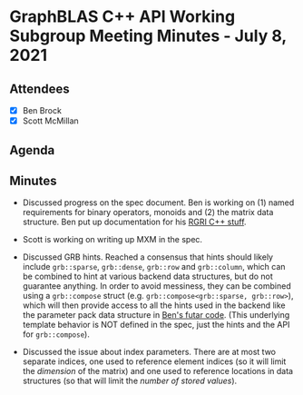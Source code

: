 # GraphBLAS C++ API Working Subgroup Meeting Minutes - July 8, 2021

## Attendees
- [X] Ben Brock
- [X] Scott McMillan

## Agenda

## Minutes

- Discussed progress on the spec document.  Ben is working on (1) named requirements for binary operators, monoids and (2) the matrix data structure.  Ben put up documentation for his [RGRI C++ stuff](https://github.com/BenBrock/rgri).

- Scott is working on writing up MXM in the spec.

- Discussed GRB hints.  Reached a consensus that hints should likely include `grb::sparse`, `grb::dense`, `grb::row` and `grb::column`, which can be combined to hint at various backend data structures, but do not guarantee anything.  In order to avoid messiness, they can be combined using a `grb::compose` struct (e.g. `grb::compose<grb::sparse, grb::row>`), which will then provide access to all the hints used in the backend like the parameter pack data structure in [Ben's futar code](https://github.com/BenBrock/futar/blob/master/futar/detail/detail.hpp#L46).  (This underlying template behavior is NOT defined in the spec, just the hints and the API for `grb::compose`).

- Discussed the issue about index parameters.  There are at most two separate indices, one used to reference element indices (so it will limit the *dimension* of the matrix) and one used to reference locations in data structures (so that will limit the *number of stored values*).
